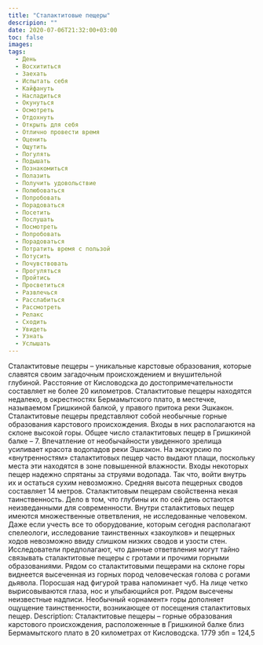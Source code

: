 ```yaml
---
title: "Сталактитовые пещеры"
descripion: ""
date: 2020-07-06T21:32:00+03:00
toc: false
images:
tags:
  - День
  - Восхититься
  - Заехать
  - Испытать себя
  - Кайфануть
  - Насладиться
  - Окунуться
  - Осмотреть
  - Отдохнуть
  - Открыть для себя
  - Отлично провести время
  - Оценить
  - Ощутить
  - Погулять
  - Подышать
  - Познакомиться
  - Полазить
  - Получить удовольствие
  - Полюбоваться
  - Попробовать
  - Порадоваться
  - Посетить
  - Послушать 
  - Посмотреть
  - Попробовать
  - Порадоваться
  - Потратить время с пользой
  - Потусить
  - Почувствовать
  - Прогуляться
  - Пройтись
  - Просветиться
  - Развлечься
  - Расслабиться
  - Рассмотреть
  - Релакс
  - Сходить
  - Увидеть
  - Узнать
  - Услышать
---
```


Сталактитовые пещеры – уникальные карстовые образования, которые славятся своим загадочным происхождением и внушительной глубиной. Расстояние от Кисловодска до достопримечательности составляет не более 20 километров. Сталактитовые пещеры находятся недалеко, в окрестностях Бермамытского плато, в местечке, называемом Гришкиной балкой, у правого притока реки Эшкакон.
Сталактитовые пещеры представляют собой необычные горные образования карстового происхождения. Входы в них располагаются на склоне высокой горы. Общее число сталактитовых пещер в Гришкиной балке – 7. Впечатление от необычайности увиденного зрелища усиливает красота водопадов реки Эшкакон. На экскурсию по «внутренностям» сталактитовых пещер часто выдают плащи, поскольку места эти находятся в зоне повышенной влажности. Входы некоторых пещер надежно спрятаны за струями водопада. Так что, войти внутрь их и остаться сухим невозможно. Средняя высота пещерных сводов составляет 14 метров.
Сталактитовым пещерам свойственна некая таинственность. Дело в том, что глубины их по сей день остаются неизведанными для современности. Внутри сталактитовых пещер имеются множественные ответвления, не исследованные человеком. Даже если учесть все то оборудование, которым сегодня располагают спелеологи, исследование таинственных «закоулков» и пещерных ходов невозможно ввиду слишком низких сводов и узости стен. Исследователи предполагают, что данные ответвления могут тайно связывать сталактитовые пещеры с гротами и прочими горными образованиями.
Рядом со сталактитовыми пещерами на склоне горы виднеется высеченная из горных пород человеческая голова с рогами дьявола. Поросшая над фигурой трава напоминает чуб. На лице четко вырисовываются глаза, нос и улыбающийся рот. Рядом высечены неизвестные надписи. Необычный «орнамент» горы дополняет ощущение таинственности, возникающее от посещения сталактитовых пещер.
Description:
Сталактитовые пещеры – горные образования карстового происхождения, расположенные в Гришкиной балке близ Бермамытского плато в 20 километрах от Кисловодска.
1779 збп = 124,5
